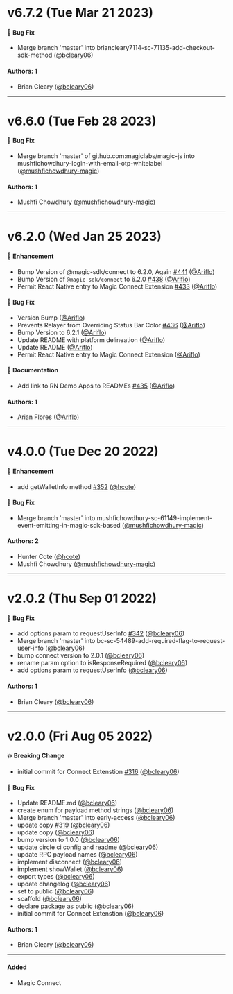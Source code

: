# v6.7.2 (Tue Mar 21 2023)

#### 🐛 Bug Fix

- Merge branch 'master' into briancleary7114-sc-71135-add-checkout-sdk-method ([@bcleary06](https://github.com/bcleary06))

#### Authors: 1

- Brian Cleary ([@bcleary06](https://github.com/bcleary06))

---

# v6.6.0 (Tue Feb 28 2023)

#### 🐛 Bug Fix

- Merge branch 'master' of github.com:magiclabs/magic-js into mushfichowdhury-login-with-email-otp-whitelabel ([@mushfichowdhury-magic](https://github.com/mushfichowdhury-magic))

#### Authors: 1

- Mushfi Chowdhury ([@mushfichowdhury-magic](https://github.com/mushfichowdhury-magic))

---

# v6.2.0 (Wed Jan 25 2023)

#### 🚀 Enhancement

- Bump Version of @magic-sdk/connect to 6.2.0, Again [#441](https://github.com/magiclabs/magic-js/pull/441) ([@Ariflo](https://github.com/Ariflo))
- Bump Version of `@magic-sdk/connect` to 6.2.0 [#438](https://github.com/magiclabs/magic-js/pull/438) ([@Ariflo](https://github.com/Ariflo))
- Permit React Native entry to Magic Connect Extension [#433](https://github.com/magiclabs/magic-js/pull/433) ([@Ariflo](https://github.com/Ariflo))

#### 🐛 Bug Fix

- Version Bump ([@Ariflo](https://github.com/Ariflo))
- Prevents Relayer from Overriding Status Bar Color [#436](https://github.com/magiclabs/magic-js/pull/436) ([@Ariflo](https://github.com/Ariflo))
- Bump Version to 6.2.1 ([@Ariflo](https://github.com/Ariflo))
- Update README with platform delineation ([@Ariflo](https://github.com/Ariflo))
- Update README ([@Ariflo](https://github.com/Ariflo))
- Permit React Native entry to Magic Connect Extension ([@Ariflo](https://github.com/Ariflo))

#### 📝 Documentation

- Add link to RN Demo Apps to READMEs [#435](https://github.com/magiclabs/magic-js/pull/435) ([@Ariflo](https://github.com/Ariflo))

#### Authors: 1

- Arian Flores ([@Ariflo](https://github.com/Ariflo))

---

# v4.0.0 (Tue Dec 20 2022)

#### 🚀 Enhancement

- add getWalletInfo method [#352](https://github.com/magiclabs/magic-js/pull/352) ([@hcote](https://github.com/hcote))

#### 🐛 Bug Fix

- Merge branch 'master' into mushfichowdhury-sc-61149-implement-event-emitting-in-magic-sdk-based ([@mushfichowdhury-magic](https://github.com/mushfichowdhury-magic))

#### Authors: 2

- Hunter Cote ([@hcote](https://github.com/hcote))
- Mushfi Chowdhury ([@mushfichowdhury-magic](https://github.com/mushfichowdhury-magic))

---

# v2.0.2 (Thu Sep 01 2022)

#### 🐛 Bug Fix

- add options param to requestUserInfo [#342](https://github.com/magiclabs/magic-js/pull/342) ([@bcleary06](https://github.com/bcleary06))
- Merge branch 'master' into bc-sc-54489-add-required-flag-to-request-user-info ([@bcleary06](https://github.com/bcleary06))
- bump connect version to 2.0.1 ([@bcleary06](https://github.com/bcleary06))
- rename param option to isResponseRequired ([@bcleary06](https://github.com/bcleary06))
- add options param to requestUserInfo ([@bcleary06](https://github.com/bcleary06))

#### Authors: 1

- Brian Cleary ([@bcleary06](https://github.com/bcleary06))

---

# v2.0.0 (Fri Aug 05 2022)

#### 💥 Breaking Change

- initial commit for Connect Extenstion [#316](https://github.com/magiclabs/magic-js/pull/316) ([@bcleary06](https://github.com/bcleary06))

#### 🐛 Bug Fix

- Update README.md ([@bcleary06](https://github.com/bcleary06))
- create enum for payload method strings ([@bcleary06](https://github.com/bcleary06))
- Merge branch 'master' into early-access ([@bcleary06](https://github.com/bcleary06))
- update copy [#319](https://github.com/magiclabs/magic-js/pull/319) ([@bcleary06](https://github.com/bcleary06))
- update copy ([@bcleary06](https://github.com/bcleary06))
- bump version to 1.0.0 ([@bcleary06](https://github.com/bcleary06))
- update circle ci config and readme ([@bcleary06](https://github.com/bcleary06))
- update RPC payload names ([@bcleary06](https://github.com/bcleary06))
- implement disconnect ([@bcleary06](https://github.com/bcleary06))
- implement showWallet ([@bcleary06](https://github.com/bcleary06))
- export types ([@bcleary06](https://github.com/bcleary06))
- update changelog ([@bcleary06](https://github.com/bcleary06))
- set to public ([@bcleary06](https://github.com/bcleary06))
- scaffold ([@bcleary06](https://github.com/bcleary06))
- declare package as public ([@bcleary06](https://github.com/bcleary06))
- initial commit for Connect Extenstion ([@bcleary06](https://github.com/bcleary06))

#### Authors: 1

- Brian Cleary ([@bcleary06](https://github.com/bcleary06))

---

#### Added

- Magic Connect
